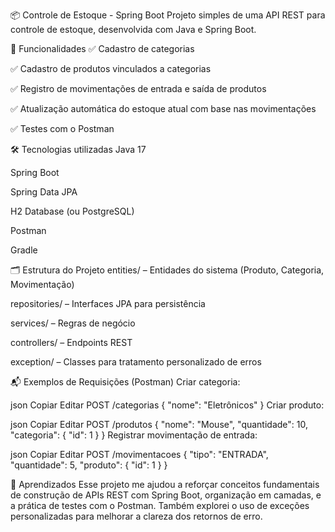 📦 Controle de Estoque - Spring Boot
Projeto simples de uma API REST para controle de estoque, desenvolvida com Java e Spring Boot.

🔧 Funcionalidades
✅ Cadastro de categorias

✅ Cadastro de produtos vinculados a categorias

✅ Registro de movimentações de entrada e saída de produtos

✅ Atualização automática do estoque atual com base nas movimentações

✅ Testes com o Postman

🛠️ Tecnologias utilizadas
Java 17

Spring Boot

Spring Data JPA

H2 Database (ou PostgreSQL)

Postman

Gradle

🗂️ Estrutura do Projeto
entities/ – Entidades do sistema (Produto, Categoria, Movimentação)

repositories/ – Interfaces JPA para persistência

services/ – Regras de negócio

controllers/ – Endpoints REST

exception/ – Classes para tratamento personalizado de erros

📬 Exemplos de Requisições (Postman)
Criar categoria:

json
Copiar
Editar
POST /categorias
{
  "nome": "Eletrônicos"
}
Criar produto:

json
Copiar
Editar
POST /produtos
{
  "nome": "Mouse",
  "quantidade": 10,
  "categoria": {
    "id": 1
  }
}
Registrar movimentação de entrada:

json
Copiar
Editar
POST /movimentacoes
{
  "tipo": "ENTRADA",
  "quantidade": 5,
  "produto": {
    "id": 1
  }
}


🧠 Aprendizados
Esse projeto me ajudou a reforçar conceitos fundamentais de construção de APIs REST com Spring Boot, organização em camadas, e a prática de testes com o Postman. Também explorei o uso de exceções personalizadas para melhorar a clareza dos retornos de erro.

